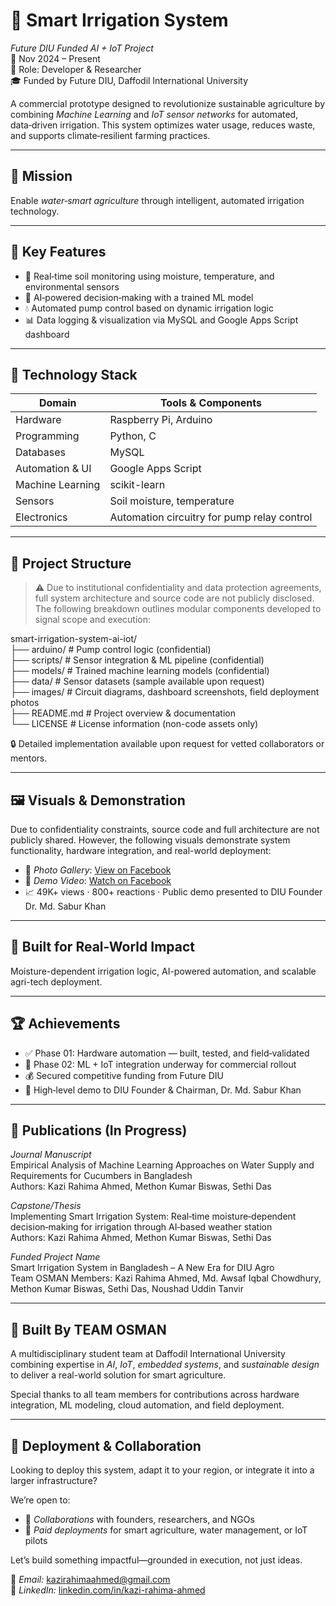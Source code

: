 # 🌿 Smart Irrigation System  
*Future DIU Funded AI + IoT Project*  
📅 Nov 2024 – Present  
🔧 Role: Developer & Researcher  
🎓 Funded by Future DIU, Daffodil International University

A commercial prototype designed to revolutionize sustainable agriculture by combining *Machine Learning* and *IoT sensor networks* for automated, data‑driven irrigation. This system optimizes water usage, reduces waste, and supports climate‑resilient farming practices.

---

## 🚀 Mission  
Enable *water‑smart agriculture* through intelligent, automated irrigation technology.

---

## 🧠 Key Features  
- 🌱 Real‑time soil monitoring using moisture, temperature, and environmental sensors  
- 🤖 AI‑powered decision‑making with a trained ML model  
- 💧 Automated pump control based on dynamic irrigation logic  
- 📊 Data logging & visualization via MySQL and Google Apps Script dashboard  

---

## 🔧 Technology Stack  
| Domain              | Tools & Components                                      |
|---------------------|---------------------------------------------------------|
| Hardware            | Raspberry Pi, Arduino                                   |
| Programming         | Python, C                                               |
| Databases           | MySQL                                                   |
| Automation & UI     | Google Apps Script                                      |
| Machine Learning    | scikit-learn                                            |
| Sensors             | Soil moisture, temperature                              |
| Electronics         | Automation circuitry for pump relay control             |

---

## 📂 Project Structure  
> ⚠ Due to institutional confidentiality and data protection agreements, full system architecture and source code are not publicly disclosed. The following breakdown outlines modular components developed to signal scope and execution:

smart-irrigation-system-ai-iot/  
├── arduino/           # Pump control logic (confidential)  
├── scripts/           # Sensor integration & ML pipeline (confidential)  
├── models/            # Trained machine learning models (confidential)  
├── data/              # Sensor datasets (sample available upon request)  
├── images/            # Circuit diagrams, dashboard screenshots, field deployment photos  
├── README.md          # Project overview & documentation  
└── LICENSE            # License information (non-code assets only)

🔒 Detailed implementation available upon request for vetted collaborators or mentors.

---

## 🖼 Visuals & Demonstration  
Due to confidentiality constraints, source code and full architecture are not publicly shared. However, the following visuals demonstrate system functionality, hardware integration, and real-world deployment:

- 📸 *Photo Gallery*: [View on Facebook](https://www.facebook.com/share/p/19dh95c9H9/)
- 🎥 *Demo Video*: [Watch on Facebook](https://www.facebook.com/YOUR_VIDEO_LINK) 
- 📈 49K+ views · 800+ reactions · Public demo presented to DIU Founder Dr. Md. Sabur Khan

---

## 🧠 Built for Real-World Impact  
Moisture-dependent irrigation logic, AI-powered automation, and scalable agri-tech deployment.

---

## 🏆 Achievements  
- ✅ Phase 01: Hardware automation — built, tested, and field‑validated  
- 🔄 Phase 02: ML + IoT integration underway for commercial rollout  
- 💰 Secured competitive funding from Future DIU  
- 📢 High‑level demo to DIU Founder & Chairman, Dr. Md. Sabur Khan  

---

## 📝 Publications (In Progress)  
*Journal Manuscript*  
Empirical Analysis of Machine Learning Approaches on Water Supply and Requirements for Cucumbers in Bangladesh  
Authors: Kazi Rahima Ahmed, Methon Kumar Biswas, Sethi Das

*Capstone/Thesis*  
Implementing Smart Irrigation System: Real‑time moisture‑dependent decision‑making for irrigation through AI‑based weather station  
Authors: Kazi Rahima Ahmed, Methon Kumar Biswas, Sethi Das

*Funded Project Name*  
Smart Irrigation System in Bangladesh – A New Era for DIU Agro  
Team OSMAN Members: Kazi Rahima Ahmed, Md. Awsaf Iqbal Chowdhury, Methon Kumar Biswas, Sethi Das, Noushad Uddin Tanvir

---

## 👥 Built By TEAM OSMAN  
A multidisciplinary student team at Daffodil International University combining expertise in *AI*, *IoT*, *embedded systems*, and *sustainable design* to deliver a real-world solution for smart agriculture.

Special thanks to all team members for contributions across hardware integration, ML modeling, cloud automation, and field deployment.

---

## 🚀 Deployment & Collaboration  
Looking to deploy this system, adapt it to your region, or integrate it into a larger infrastructure?

We’re open to:
- 🤝 *Collaborations* with founders, researchers, and NGOs  
- 💼 *Paid deployments* for smart agriculture, water management, or IoT pilots  

Let’s build something impactful—grounded in execution, not just ideas.

📧 *Email:* [kazirahimaahmed@gmail.com](mailto:kazirahimaahmed@gmail.com)  
🔗 *LinkedIn:* [linkedin.com/in/kazi-rahima-ahmed](https://linkedin.com/in/kazi-rahima-ahmed)
